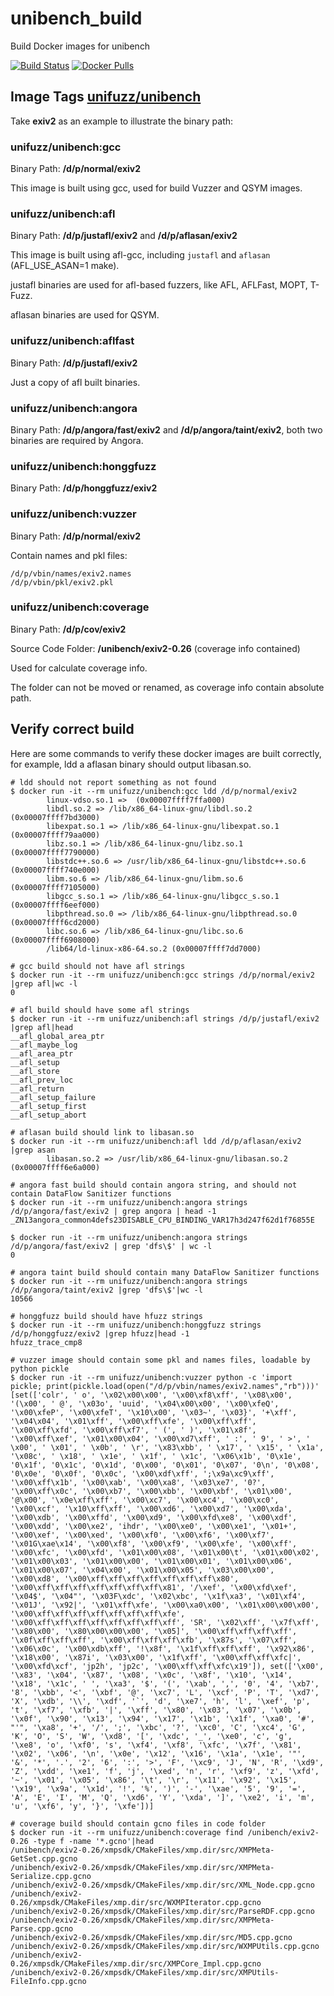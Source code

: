 # unibench_build
Build Docker images for unibench

[![Build Status](https://travis-ci.org/unifuzz/unibench_build.svg?branch=master)](https://travis-ci.org/unifuzz/unibench_build) [![Docker Pulls](https://img.shields.io/docker/pulls/unifuzz/unibench)](https://hub.docker.com/r/unifuzz/unibench)

## Image Tags [unifuzz/unibench](https://hub.docker.com/r/unifuzz/unibench/tags)

Take **exiv2** as an example to illustrate the binary path:

### unifuzz/unibench:gcc

Binary Path: **/d/p/normal/exiv2**

This image is built using gcc, used for build Vuzzer and QSYM images.

### unifuzz/unibench:afl

Binary Path: **/d/p/justafl/exiv2** and **/d/p/aflasan/exiv2**

This image is built using afl-gcc, including `justafl` and `aflasan` (AFL_USE_ASAN=1 make).

justafl binaries are used for afl-based fuzzers, like AFL, AFLFast, MOPT, T-Fuzz.

aflasan binaries are used for QSYM.

### unifuzz/unibench:aflfast

Binary Path: **/d/p/justafl/exiv2**

Just a copy of afl built binaries.

### unifuzz/unibench:angora

Binary Path: **/d/p/angora/fast/exiv2** and **/d/p/angora/taint/exiv2**, both two binaries are required by Angora.

### unifuzz/unibench:honggfuzz

Binary Path: **/d/p/honggfuzz/exiv2**

### unifuzz/unibench:vuzzer

Binary Path: **/d/p/normal/exiv2**

Contain names and pkl files:

```
/d/p/vbin/names/exiv2.names
/d/p/vbin/pkl/exiv2.pkl
```

### unifuzz/unibench:coverage

Binary Path: **/d/p/cov/exiv2**

Source Code Folder: **/unibench/exiv2-0.26** (coverage info contained)

Used for calculate coverage info.

The folder can not be moved or renamed, as coverage info contain absolute path.

## Verify correct build

Here are some commands to verify these docker images are built correctly, for example, ldd a aflasan binary should output libasan.so.

```
# ldd should not report something as not found
$ docker run -it --rm unifuzz/unibench:gcc ldd /d/p/normal/exiv2
        linux-vdso.so.1 =>  (0x00007ffff7ffa000)
        libdl.so.2 => /lib/x86_64-linux-gnu/libdl.so.2 (0x00007ffff7bd3000)
        libexpat.so.1 => /lib/x86_64-linux-gnu/libexpat.so.1 (0x00007ffff79aa000)
        libz.so.1 => /lib/x86_64-linux-gnu/libz.so.1 (0x00007ffff7790000)
        libstdc++.so.6 => /usr/lib/x86_64-linux-gnu/libstdc++.so.6 (0x00007ffff740e000)
        libm.so.6 => /lib/x86_64-linux-gnu/libm.so.6 (0x00007ffff7105000)
        libgcc_s.so.1 => /lib/x86_64-linux-gnu/libgcc_s.so.1 (0x00007ffff6eef000)
        libpthread.so.0 => /lib/x86_64-linux-gnu/libpthread.so.0 (0x00007ffff6cd2000)
        libc.so.6 => /lib/x86_64-linux-gnu/libc.so.6 (0x00007ffff6908000)
        /lib64/ld-linux-x86-64.so.2 (0x00007ffff7dd7000)

# gcc build should not have afl strings
$ docker run -it --rm unifuzz/unibench:gcc strings /d/p/normal/exiv2 |grep afl|wc -l
0

# afl build should have some afl strings
$ docker run -it --rm unifuzz/unibench:afl strings /d/p/justafl/exiv2 |grep afl|head
__afl_global_area_ptr
__afl_maybe_log
__afl_area_ptr
__afl_setup
__afl_store
__afl_prev_loc
__afl_return
__afl_setup_failure
__afl_setup_first
__afl_setup_abort

# aflasan build should link to libasan.so
$ docker run -it --rm unifuzz/unibench:afl ldd /d/p/aflasan/exiv2 |grep asan
        libasan.so.2 => /usr/lib/x86_64-linux-gnu/libasan.so.2 (0x00007ffff6e6a000)

# angora fast build should contain angora string, and should not contain DataFlow Sanitizer functions
$ docker run -it --rm unifuzz/unibench:angora strings /d/p/angora/fast/exiv2 | grep angora | head -1
_ZN13angora_common4defs23DISABLE_CPU_BINDING_VAR17h3d247f62d1f76855E

$ docker run -it --rm unifuzz/unibench:angora strings /d/p/angora/fast/exiv2 | grep 'dfs\$' | wc -l
0

# angora taint build should contain many DataFlow Sanitizer functions
$ docker run -it --rm unifuzz/unibench:angora strings /d/p/angora/taint/exiv2 |grep 'dfs\$'|wc -l
10566

# honggfuzz build should have hfuzz strings
$ docker run -it --rm unifuzz/unibench:honggfuzz strings /d/p/honggfuzz/exiv2 |grep hfuzz|head -1
hfuzz_trace_cmp8

# vuzzer image should contain some pkl and names files, loadable by python pickle
$ docker run -it --rm unifuzz/unibench:vuzzer python -c 'import pickle; print(pickle.load(open("/d/p/vbin/names/exiv2.names","rb")))'
[set(['colr', ' o', '\x02\x00\x00', '\x00\xf8\xff', '\x08\x00', '(\x00', ' @', '\x03o', 'uuid', '\x04\x00\x00', '\x00\xfeQ', '\x00\xfeP', '\x00\xfeT', '\x10\x00', '\x03~', '\x03}', '+\xff', '\x04\x04', '\x01\xff', '\x00\xff\xfe', '\x00\xff\xff', '\x00\xff\xfd', '\x00\xff\xf7', ' (', ' )', '\x01\x8f', '\x00\xff\xef', '\x01\x00\x04', '\x00\xd7\xff', ' :', ' 9', ' >', ' \x00', ' \x01', ' \x0b', ' \r', '\x83\xbb', ' \x17', ' \x15', ' \x1a', '\x08c', ' \x18', ' \x1e', ' \x1f', ' \x1c', '\x06\x1b', '0\x1e', '0\x1f', '0\x1c', '0\x1d', '0\x00', '0\x01', '0\x07', '0\n', '0\x08', '0\x0e', '0\x0f', '0\x0c', '\x00\xdf\xff', ';\x9a\xc9\xff', '\x00\xff\x1b', '\x00\xab', '\x00\xa8', '\x03\xe7', '0?', '\x00\xff\x0c', '\x00\xb7', '\x00\xbb', '\x00\xbf', '\x01\x00', '@\x00', '\x0e\xff\xff', '\x00\xc7', '\x00\xc4', '\x00\xc0', '\x00\xcf', '\x10\xff\xff', '\x00\xd6', '\x00\xd7', '\x00\xda', '\x00\xdb', '\x00\xffd', '\x00\xd9', '\x00\xfd\xe8', '\x00\xdf', '\x00\xdd', '\x00\xe2', 'ihdr', '\x00\xe0', '\x00\xe1', '\x01+', '\x00\xef', '\x00\xed', '\x00\xf0', '\x00\xf6', '\x00\xf7', '\x01G\xae\x14', '\x00\xf8', '\x00\xf9', '\x00\xfe', '\x00\xff', '\x00\xfc', '\x00\xfd', '\x01\x00\x08', '\x01\x00\t', '\x01\x00\x02', '\x01\x00\x03', '\x01\x00\x00', '\x01\x00\x01', '\x01\x00\x06', '\x01\x00\x07', '\x04\x00', '\x01\x00\x05', '\x03\x00\x00', '\x00\xd8', '\x00\xff\xff\xff\xff\xff\xff\xff\x80', '\x00\xff\xff\xff\xff\xff\xff\xff\x81', '/\xef', '\x00\xfd\xef', '\x04$', '\x04"', '\x03F\xdc', '\x02\xbc', '\x1f\xa3', '\x01\xf4', '\x01J', '\x92|', '\x01\xff\xfe', '\x00\xa0\x00', '\x01\x00\x00\x00', '\x00\xff\xff\xff\xff\xff\xff\xff\xfe', '\x00\xff\xff\xff\xff\xff\xff\xff\xff', 'SR', '\x02\xff', '\x7f\xff', '\x80\x00', '\x80\x00\x00\x00', '\x05]', '\x00\xff\xff\xff\xff', '\x0f\xff\xff\xff', '\x00\xff\xff\xff\xfb', '\x87s', '\x07\xff', '\x06\x0c', '\x00\xdb\xff', '!\x8f', '\x1f\xff\xff\xff', '\x92\x86', '\x18\x00', '\x87i', '\x03\x00', '\x1f\xff', '\x00\xff\xff\xfc|', '\x00\xfd\xcf', 'jp2h', 'jp2c', '\x00\xff\xff\xfc\x19']), set(['\x00', '\x83', '\x04', '\x87', '\x08', '\x0c', '\x8f', '\x10', '\x14', '\x18', '\x1c', ' ', '\xa3', '$', '(', '\xab', ',', '0', '4', '\xb7', '8', '\xbb', '<', '\xbf', '@', '\xc7', 'L', '\xcf', 'P', 'T', '\xd7', 'X', '\xdb', '\\', '\xdf', '`', 'd', '\xe7', 'h', 'l', '\xef', 'p', 't', '\xf7', '\xfb', '|', '\xff', '\x80', '\x03', '\x07', '\x0b', '\x0f', '\x90', '\x13', '\x94', '\x17', '\x1b', '\x1f', '\xa0', '#', "'", '\xa8', '+', '/', ';', '\xbc', '?', '\xc0', 'C', '\xc4', 'G', 'K', 'O', 'S', 'W', '\xd8', '[', '\xdc', '_', '\xe0', 'c', 'g', '\xe8', 'o', '\xf0', 's', '\xf4', '\xf8', '\xfc', '\x7f', '\x81', '\x02', '\x06', '\n', '\x0e', '\x12', '\x16', '\x1a', '\x1e', '"', '&', '*', '.', '2', '6', ':', '>', 'F', '\xc9', 'J', 'N', 'R', '\xd9', 'Z', '\xdd', '\xe1', 'f', 'j', '\xed', 'n', 'r', '\xf9', 'z', '\xfd', '~', '\x01', '\x05', '\x86', '\t', '\r', '\x11', '\x92', '\x15', '\x19', '\x9a', '\x1d', '!', '%', ')', '-', '\xae', '5', '9', '=', 'A', 'E', 'I', 'M', 'Q', '\xd6', 'Y', '\xda', ']', '\xe2', 'i', 'm', 'u', '\xf6', 'y', '}', '\xfe'])]

# coverage build should contain gcno files in code folder
$ docker run -it --rm unifuzz/unibench:coverage find /unibench/exiv2-0.26 -type f -name '*.gcno'|head
/unibench/exiv2-0.26/xmpsdk/CMakeFiles/xmp.dir/src/XMPMeta-GetSet.cpp.gcno
/unibench/exiv2-0.26/xmpsdk/CMakeFiles/xmp.dir/src/XMPMeta-Serialize.cpp.gcno
/unibench/exiv2-0.26/xmpsdk/CMakeFiles/xmp.dir/src/XML_Node.cpp.gcno
/unibench/exiv2-0.26/xmpsdk/CMakeFiles/xmp.dir/src/WXMPIterator.cpp.gcno
/unibench/exiv2-0.26/xmpsdk/CMakeFiles/xmp.dir/src/ParseRDF.cpp.gcno
/unibench/exiv2-0.26/xmpsdk/CMakeFiles/xmp.dir/src/XMPMeta-Parse.cpp.gcno
/unibench/exiv2-0.26/xmpsdk/CMakeFiles/xmp.dir/src/MD5.cpp.gcno
/unibench/exiv2-0.26/xmpsdk/CMakeFiles/xmp.dir/src/WXMPUtils.cpp.gcno
/unibench/exiv2-0.26/xmpsdk/CMakeFiles/xmp.dir/src/XMPCore_Impl.cpp.gcno
/unibench/exiv2-0.26/xmpsdk/CMakeFiles/xmp.dir/src/XMPUtils-FileInfo.cpp.gcno
```
